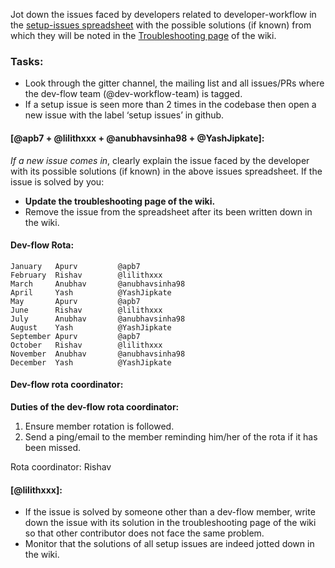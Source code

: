 Jot down the issues faced by developers related to developer-workflow in the [setup-issues spreadsheet](https://docs.google.com/spreadsheets/d/1pKN1otvhaI8IYlNj79MX_qxArbD4p4L-CdsnQT022Pc/edit?usp=sharing
) with the possible solutions (if known) from which they will be noted in the [Troubleshooting page](https://github.com/oppia/oppia/wiki/Troubleshooting) of the wiki.

### Tasks:
* Look through the gitter channel, the mailing list and all issues/PRs where the dev-flow team (@dev-workflow-team) is tagged.
* If a setup issue is seen more than 2 times in the codebase then open a new issue with the label ‘setup issues’ in github.

#### [@apb7 + @lilithxxx + @anubhavsinha98 + @YashJipkate]: 
_If a new issue comes in_, clearly explain the issue faced by the developer with its possible solutions (if known) in the above issues spreadsheet.
If the issue is solved by you:
* **Update the troubleshooting page of the wiki.**
* Remove the issue from the spreadsheet after its been written down in the wiki.

#### Dev-flow Rota:
```
January	  Apurv         @apb7
February  Rishav        @lilithxxx
March  	  Anubhav       @anubhavsinha98
April     Yash          @YashJipkate
May 	  Apurv         @apb7
June      Rishav        @lilithxxx
July 	  Anubhav       @anubhavsinha98
August 	  Yash          @YashJipkate
September Apurv         @apb7
October	  Rishav        @lilithxxx
November  Anubhav       @anubhavsinha98
December  Yash          @YashJipkate
```
#### Dev-flow rota coordinator:
**Duties of the dev-flow rota coordinator:**
1. Ensure member rotation is followed.
2. Send a ping/email to the member reminding him/her of the rota if it has been missed. 

Rota coordinator: Rishav


#### [@lilithxxx]: 
* If the issue is solved by someone other than a dev-flow member, write down the issue with its solution in the troubleshooting page of the wiki so that other contributor does not face the same problem.
* Monitor that the solutions of all setup issues are indeed jotted down in the wiki. 


